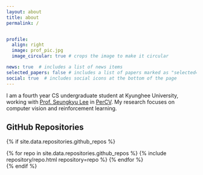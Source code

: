 ```yaml
---
layout: about
title: about
permalink: /


profile:
  align: right
  image: prof_pic.jpg
  image_circular: true # crops the image to make it circular

news: true  # includes a list of news items
selected_papers: false # includes a list of papers marked as "selected={true}"
social: true  # includes social icons at the bottom of the page
---
```


I am a fourth year CS undergraduate student at Kyunghee University, working with [Prof. Seungkyu Lee](https://khu.elsevierpure.com/en/persons/seungkyu-lee) in [PerCV](http://cvlab.khu.ac.kr/index.html). My research focuses on computer vision and reinforcement learning. 


## GitHub Repositories

{% if site.data.repositories.github_repos %}
<div class="repositories d-flex flex-wrap flex-md-row flex-column justify-content-between align-items-center">
  {% for repo in site.data.repositories.github_repos %}
    {% include repository/repo.html repository=repo %}
  {% endfor %}
</div>
{% endif %}